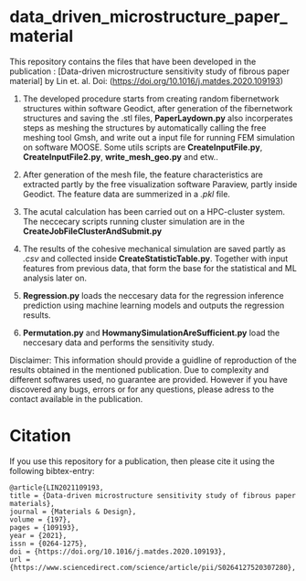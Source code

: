 # data_driven_microstructure_paper_material

This repository contains the files that have been developed in the publication : [Data-driven microstructure sensitivity study of fibrous paper material] by Lin et. al. Doi: (https://doi.org/10.1016/j.matdes.2020.109193)

1. The developed procedure starts from creating random fibernetwork structures within software Geodict, after generation of the fibernetwork structures and saving the .stl files, **PaperLaydown.py** also incorperates steps as meshing the structures by automatically calling the free meshing tool Gmsh, and write out a input file for running FEM simulation on software MOOSE. Some utils scripts are **CreateInputFile.py**, **CreateInputFile2.py**, **write_mesh_geo.py** and etw..

2. After generation of the mesh file, the feature characteristics are extracted partly by the free visualization software Paraview, partly inside Geodict. The feature data are summerized in a *.pkl* file.

3. The acutal calculation has been carried out on a HPC-cluster system. The neccecary scripts running cluster simulation are in the **CreateJobFileClusterAndSubmit.py**

4. The results of the cohesive mechanical simulation are saved partly as *.csv* and collected inside **CreateStatisticTable.py**. Together with input features from previous data, that form the base for the statistical and ML analysis later on.

5. **Regression.py** loads the neccesary data for the regression inference prediction using machine learning models and outputs the regression results.

6. **Permutation.py** and **HowmanySimulationAreSufficient.py** load the neccesary data and performs the sensitivity study.


Disclaimer: This information should provide a guidline of reproduction of the results obtained in the mentioned publication. Due to complexity and different softwares used, no guarantee are provided. However if you have discovered any bugs, errors or for any questions, please adress to the contact available in the publication.  

# Citation
If you use this repository for a publication, then please cite it using the following bibtex-entry:
```
@article{LIN2021109193,
title = {Data-driven microstructure sensitivity study of fibrous paper materials},
journal = {Materials & Design},
volume = {197},
pages = {109193},
year = {2021},
issn = {0264-1275},
doi = {https://doi.org/10.1016/j.matdes.2020.109193},
url = {https://www.sciencedirect.com/science/article/pii/S0264127520307280},
```
